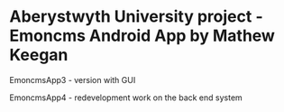 # Aberystwyth University project - Emoncms Android App by Mathew Keegan 

EmoncmsApp3 - version with GUI

EmoncmsApp4 - redevelopment work on the back end system


